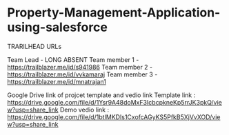 # Property-Management-Application-using-salesforce

TRARILHEAD URLs

Team Lead - LONG ABSENT
Team member 1 - https://trailblazer.me/id/s941986
Team member 2 - https://trailblazer.me/id/vvkamaraj
Team member 3 - https://trailblazer.me/id/mnatrajan1


Google Drive link of projcet template and vedio link 
Template link : https://drive.google.com/file/d/1Ysr9A48doMxF3IcbcpkneKp5rrJK3pkQ/view?usp=share_link
Demo vedio link : https://drive.google.com/file/d/1btIMKDIs1CxofcAGyKS5PfkB5XjVvXOD/view?usp=share_link
